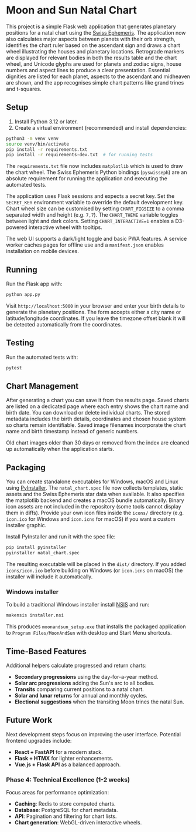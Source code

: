 # Moon and Sun Natal Chart

This project is a simple Flask web application that generates planetary positions for a natal chart using the [Swiss Ephemeris](https://www.astro.com/swisseph/).
The application now also calculates major aspects between planets with their orb strength, identifies the chart ruler based on the ascendant sign and draws a chart wheel illustrating the houses and planetary locations. Retrograde markers are displayed for relevant bodies in both the results table and the chart wheel, and Unicode glyphs are used for planets and zodiac signs, house numbers and aspect lines to produce a clear presentation. Essential dignities are listed for each planet, aspects to the ascendant and midheaven are shown, and the app recognises simple chart patterns like grand trines and t-squares.

## Setup

1. Install Python 3.12 or later.
2. Create a virtual environment (recommended) and install dependencies:

```bash
python3 -m venv venv
source venv/bin/activate
pip install -r requirements.txt
pip install -r requirements-dev.txt  # for running tests
```
The `requirements.txt` file now includes `matplotlib` which is used to draw the chart wheel. The Swiss Ephemeris Python bindings (`pyswisseph`) are an absolute requirement for running the application and executing the automated tests.

The application uses Flask sessions and expects a secret key. Set the
`SECRET_KEY` environment variable to override the default development key.
Chart wheel size can be customised by setting `CHART_FIGSIZE` to a comma
separated width and height (e.g. `7,7`).
The `CHART_THEME` variable toggles between light and dark colors. Setting
`CHART_INTERACTIVE=1` enables a D3-powered interactive wheel with tooltips.

The web UI supports a dark/light toggle and basic PWA features. A
service worker caches pages for offline use and a `manifest.json`
enables installation on mobile devices.

## Running

Run the Flask app with:

```bash
python app.py
```

Visit `http://localhost:5000` in your browser and enter your birth details to generate the planetary positions. The form accepts either a city name or latitude/longitude coordinates. If you leave the timezone offset blank it will be detected automatically from the coordinates.

## Testing

Run the automated tests with:

```bash
pytest
```

## Chart Management

After generating a chart you can save it from the results page. Saved charts are
listed on a dedicated page where each entry shows the chart name and birth date.
You can download or delete individual charts. The stored metadata includes the
birth details, coordinates and chosen house system so charts remain identifiable.
Saved image filenames incorporate the chart name and birth timestamp instead of
generic numbers.

Old chart images older than 30 days or removed from the index are cleaned up
automatically when the application starts.

## Packaging

You can create standalone executables for Windows, macOS and Linux using [PyInstaller](https://www.pyinstaller.org/). The `natal_chart.spec` file now collects templates, static assets and the Swiss Ephemeris star data when available. It also specifies the matplotlib backend and creates a macOS bundle automatically.
Binary icon assets are not included in the repository (some tools cannot display them in diffs). Provide your own icon files inside the `icons/` directory (e.g. `icon.ico` for Windows and `icon.icns` for macOS) if you want a custom installer graphic.

Install PyInstaller and run it with the spec file:

```bash
pip install pyinstaller
pyinstaller natal_chart.spec
```

The resulting executable will be placed in the `dist/` directory. If you added `icons/icon.ico` before building on Windows (or `icon.icns` on macOS) the installer will include it automatically.

### Windows installer

To build a traditional Windows installer install [NSIS](https://nsis.sourceforge.io/)
and run:

```bash
makensis installer.nsi
```

This produces `moonandsun_setup.exe` that installs the packaged application to
`Program Files/MoonAndSun` with desktop and Start Menu shortcuts.

## Time-Based Features

Additional helpers calculate progressed and return charts:

- **Secondary progressions** using the day-for-a-year method.
- **Solar arc progressions** adding the Sun's arc to all bodies.
- **Transits** comparing current positions to a natal chart.
- **Solar and lunar returns** for annual and monthly cycles.
- **Electional suggestions** when the transiting Moon trines the natal Sun.

## Future Work

Next development steps focus on improving the user interface.
Potential frontend upgrades include:
- **React + FastAPI** for a modern stack.
- **Flask + HTMX** for lighter enhancements.
- **Vue.js + Flask API** as a balanced approach.

### Phase 4: Technical Excellence (1-2 weeks)

Focus areas for performance optimization:

- **Caching**: Redis to store computed charts.
- **Database**: PostgreSQL for chart metadata.
- **API**: Pagination and filtering for chart lists.
- **Chart generation**: WebGL-driven interactive wheels.

